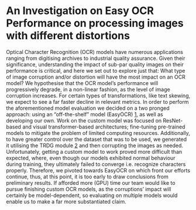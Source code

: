 # An Investigation on Easy OCR Performance on processing images with different distortions 

Optical Character Recognition (OCR) models have numerous applications ranging from digitising archives to industrial quality assurance. 
Given their significance, understanding the impact of sub-par quality images on their performance is critical, and here we set out to explore
just that: What type of image corruption and/or distortion will have the most impact on an OCR model? 
We hypothesise that the OCR model’s performance will progressively degrade, in a non-linear fashion, as the level of image corruption 
increases. For certain types of transformations, like text skewing, we expect to see a far faster decline in relevant metrics. 
In order to perform the aforementioned model evaluation we decided on a two pronged approach: using an “off-the-shelf” model (EasyOCR) [1], 
as well as developing our own. Work on the custom model was focused on ResNet-based and visual transformer-based architectures; fine-tuning 
pre-trained models to mitigate the problem of limited computing resources. Additionally, to have greater control over the dataset that was 
to be used, we generated it utilising the TRDG module [2] and then corrupting the images as needed. Unfortunately, getting a custom model 
to work proved more difficult than expected, where, even though our models exhibited normal behaviour during training, they ultimately 
failed to converge i.e. recognize characters properly. Therefore, we pivoted towards EasyOCR on which front our efforts continue, thus, at 
this point, it is too early to draw conclusions from preliminary results. If afforded more (GPU) time our team would like to pursue finishing
custom OCR models, as the corruptions’ impact will certainly be model-dependent, so evaluating on multiple models would enable us to make a 
far more substantiated claim.

[1]: https://github.com/JaidedAI/EasyOCR
[2]: https://github.com/Belval/TextRecognitionDataGenerator

